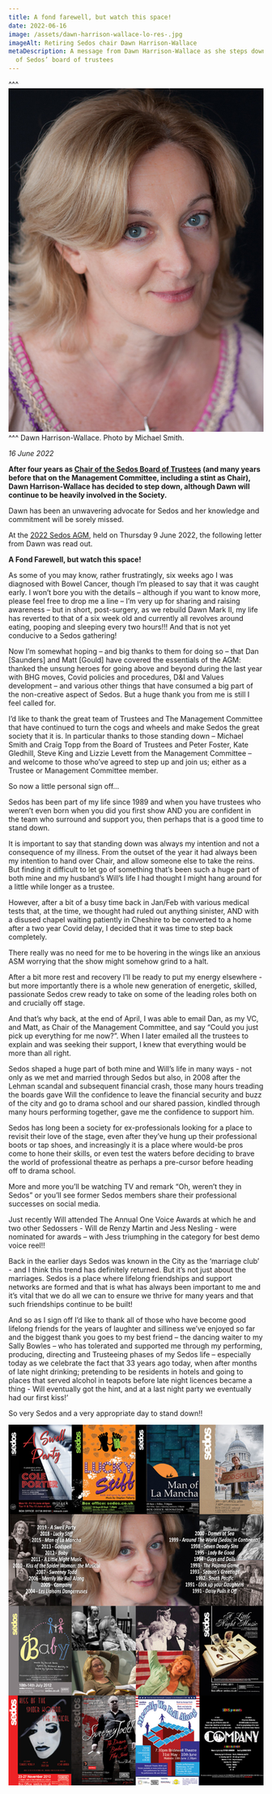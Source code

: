 ```yaml
---
title: A fond farewell, but watch this space!
date: 2022-06-16
image: /assets/dawn-harrison-wallace-lo-res-.jpg
imageAlt: Retiring Sedos chair Dawn Harrison-Wallace
metaDescription: A message from Dawn Harrison-Wallace as she steps down as chair
  of Sedos’ board of trustees
---
```

^^^ ![](/assets/dawn-harrison-wallace-lo-res-.jpg)
^^^ Dawn Harrison-Wallace. Photo by Michael Smith.

*16 June 2022*

**After four years as [Chair of the Sedos Board of Trustees](https://sedos.co.uk/about/how-we-operate) (and many years before that on the Management Committee, including a stint as Chair), Dawn Harrison-Wallace has decided to step down, although Dawn will continue to be heavily involved in the Society.** 

Dawn has been an unwavering advocate for Sedos and her knowledge and commitment will be sorely missed.

At the [2022 Sedos AGM](https://sedos.co.uk/news/2022-06-04-sedos-agm-2022), held on Thursday 9 June 2022, the following letter from Dawn was read out.

**A Fond Farewell, but watch this space!**

As some of you may know, rather frustratingly, six weeks ago I was diagnosed with Bowel Cancer, though I’m pleased to say that it was caught early.  I won’t bore you with the details – although if you want to know more, please feel free to drop me a line – I’m very up for sharing and raising awareness – but in short, post-surgery, as we rebuild Dawn Mark II, my life has reverted to that of a six week old and currently all revolves around eating, pooping and sleeping every two hours!!!  And that is not yet conducive to a Sedos gathering!

Now I’m somewhat hoping – and big thanks to them for doing so – that Dan \[Saunders] and Matt \[Gould] have covered the essentials of the AGM: thanked the unsung heroes for going above and beyond during the last year with BHG moves, Covid policies and procedures, D&I and Values development – and various other things that have consumed a big part of the non-creative aspect of Sedos.  But a huge thank you from me is still I feel called for. 

I’d like to thank the great team of Trustees and The Management Committee that have continued to turn the cogs and wheels and make Sedos the great society that it is.  In particular thanks to those standing down – Michael Smith and Craig Topp from the Board of Trustees and Peter Foster, Kate Gledhill, Steve King and Lizzie Levett from the Management Committee – and welcome to those who’ve agreed to step up and join us; either as a Trustee or Management Committee member.

So now a little personal sign off…

Sedos has been part of my life since 1989 and when you have trustees who weren’t even born when you did you first show AND you are confident in the team who surround and support you, then perhaps that is a good time to stand down.

It is important to say that standing down was always my intention and not a consequence of my illness. From the outset of the year it had always been my intention to hand over Chair, and allow someone else to take the reins. But finding it difficult to let go of something that’s been such a huge part of both mine and my husband’s Will’s life I had thought I might hang around for a little while longer as a trustee.

However, after a bit of a busy time back in Jan/Feb with various medical tests that, at the time, we thought had ruled out anything sinister, AND with a disused chapel waiting patiently in Cheshire to be converted to a home after a two year Covid delay, I decided that it was time to step back completely.  

There really was no need for me to be hovering in the wings like an anxious ASM worrying that the show might somehow grind to a halt.

After a bit more rest and recovery I’ll be ready to put my energy elsewhere - but more importantly there is a whole new generation of energetic, skilled, passionate Sedos crew ready to take on some of the leading roles both on and crucially off stage.

And that’s why back, at the end of April, I was able to email Dan, as my VC, and Matt, as Chair of the Management Committee, and say “Could you just pick up everything for me now?”. When I later emailed all the trustees to explain and was seeking their support, I  knew that everything would be more than all right.

Sedos shaped a huge part of both mine and Will’s life in many ways - not only as we met and married through Sedos but also, in 2008 after the Lehman scandal and subsequent financial crash, those many hours treading the boards gave Will the confidence to leave the financial security and buzz of the city and go to drama school and our shared passion, kindled through many hours performing together, gave me the confidence to support him.

Sedos has long been a society for ex-professionals looking for a place to revisit their love of the stage, even after they’ve hung up their professional boots or tap shoes, and increasingly it is a place where would-be pros come to hone their skills, or even test the waters before deciding to brave the world of professional theatre as perhaps a pre-cursor before heading off to drama school. 

More and more you’ll be watching TV and remark “Oh, weren’t they in Sedos” or you’ll see former Sedos members share their professional successes on social media. 

Just recently Will attended The Annual One Voice Awards at which he and two other Sedossers - Will de Renzy Martin and Jess Nesling - were nominated for awards – with Jess triumphing in the category for best demo voice reel!! 

Back in the earlier days  Sedos was known in the City as the ‘marriage club’  - and I think this trend has definitely returned. But it’s not just about the marriages. Sedos is a place where lifelong friendships and support networks are formed and that is what has always been important to me and it’s vital that we do all we can to ensure we thrive for many years and that such friendships continue to be built!

And so as I sign off I’d like to thank all of those who have become good lifelong friends for the years of laughter and silliness we’ve enjoyed so far and the biggest thank you goes to my best friend – the dancing waiter to my Sally Bowles – who has tolerated and supported me through my performing, producing, directing and Trusteeing phases of my Sedos life – especially today as we celebrate the fact that 33 years ago today, when after months of late night drinking; pretending to be residents in hotels and going to places that served alcohol in teapots before late night licences became a thing - Will eventually got the hint, and at a last night party we eventually had our first kiss!’   

So very Sedos and a very appropriate day to stand down!!

![Dawn Harrison-Wallace: montage for retiring chair of trustees](/assets/dawn-harrison-wallace-31-years-in-21-shows-lo-res-.jpg "At the 2022 Sedos AGM, Dawn was presented virtually with a montage of her time (so far) with Sedos. Poster by Stephen Beeny. ")